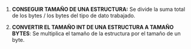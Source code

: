 1. **CONSEGUIR TAMAÑO DE UNA ESTRUCTURA:**
    Se divide la suma total de los bytes / los bytes del tipo de dato trabajado.

2. **CONVERTIR EL TAMAÑO INT DE UNA ESTRUCTURA A TAMAÑO BYTES**:
    Se multiplica el tamaño de la estructura por el tamaño de un byte.